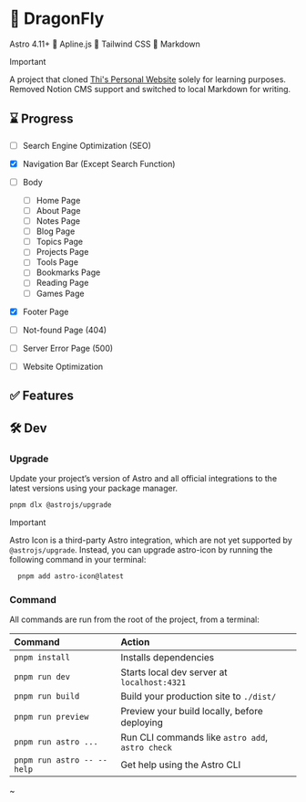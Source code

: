 # 🐉 DragonFly

Astro 4.11+ 🤝 Apline.js 🤝 Tailwind CSS 🤝 Markdown

> [!IMPORTANT]
> A project that cloned  [Thi's Personal Website](https://https://dinhanhthi.com/) solely for learning purposes.
> Removed Notion CMS support and switched to local Markdown for writing.


## ⌛ Progress

- [ ] Search Engine Optimization (SEO)
- [x] Navigation Bar (Except Search Function)
- [ ] Body
  + [ ] Home Page
  + [ ] About Page
  + [ ] Notes Page
  + [ ] Blog Page
  + [ ] Topics Page
  + [ ] Projects Page
  + [ ] Tools Page
  + [ ] Bookmarks Page
  + [ ] Reading Page
  + [ ] Games Page
- [x] Footer Page
- [ ] Not-found Page (404)
- [ ] Server Error Page (500)
- [ ] Website Optimization


## ✅ Features


## 🛠️ Dev

### Upgrade

Update your project’s version of Astro and all official integrations to the latest versions using your package manager.

```sh
pnpm dlx @astrojs/upgrade
```

> [!IMPORTANT]
> Astro Icon is a third-party Astro integration, which are not yet supported by `@astrojs/upgrade`. 
> Instead, you can upgrade astro-icon by running the following command in your terminal:
> ```sh
>   pnpm add astro-icon@latest
> ```

### Command

All commands are run from the root of the project, from a terminal:

| Command                    | Action                                           |
| :------------------------- | :----------------------------------------------- |
| `pnpm install`             | Installs dependencies                            |
| `pnpm run dev`             | Starts local dev server at `localhost:4321`      |
| `pnpm run build`           | Build your production site to `./dist/`          |
| `pnpm run preview`         | Preview your build locally, before deploying     |
| `pnpm run astro ...`       | Run CLI commands like `astro add`, `astro check` |
| `pnpm run astro -- --help` | Get help using the Astro CLI                     |
~                                                                                      